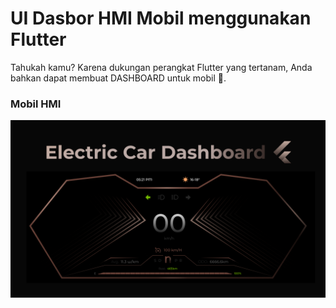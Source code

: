 # UI Dasbor HMI Mobil menggunakan Flutter

Tahukah kamu? Karena dukungan perangkat Flutter yang tertanam, Anda bahkan dapat membuat DASHBOARD untuk mobil 🚗.

### Mobil HMI


![App UI](/ui.png)
